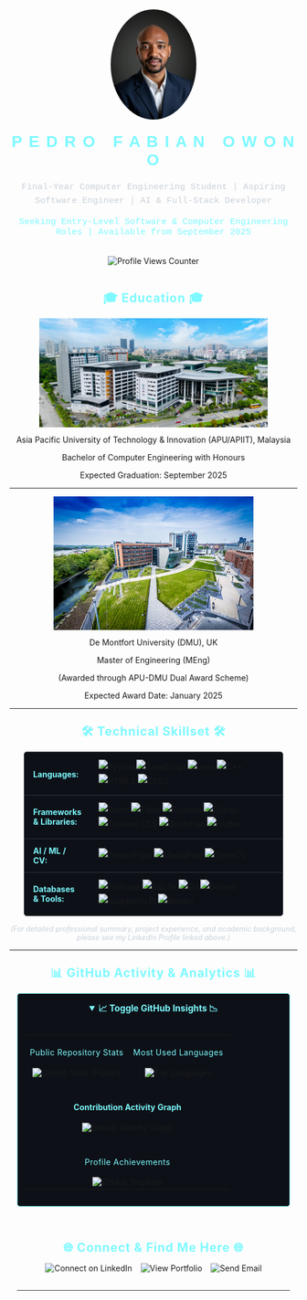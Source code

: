 <div align="center">
  <img src="assets/myphoto.jpg" alt="Pedro Fabian Owono" width="150" style="border-radius: 50%; margin-bottom: 20px;"> 
</div>

<div align="center">
  <h1 style="color: #7DF9FF; font-family: 'Orbitron', sans-serif; letter-spacing: 2px; margin-top: 0px;"> 
    P E D R O &nbsp; F A B I A N &nbsp; O W O N O
  </h1>
  <p style="font-family: 'Courier New', Courier, monospace; color: #c9d1d9; font-size: 1.1em; line-height: 1.6;">
    Final-Year Computer Engineering Student | Aspiring Software Engineer | AI & Full-Stack Developer
  </p>
  <p style="color: #7DF9FF; font-family: 'Courier New', Courier, monospace; font-size: 1.1em; margin-top: 5px;">
    Seeking Entry-Level Software & Computer Engineering Roles | Available from September 2025
  </p>
  <br>

  <img src="https://komarev.com/ghpvc/?username=Owono2001&style=for-the-badge&color=7DF9FF&label=PROFILE+VIEWS" alt="Profile Views Counter">
  <br><br>
  </div>

<div align="center">
  <h2 style="color: #7DF9FF; margin: 25px 0 15px 0; letter-spacing: 1px;">
    🎓 Education 🎓
  </h2>

  <a href="https://www.apu.edu.my/" target="_blank" rel="noopener noreferrer" style="display: inline-block; margin-bottom: 10px;">
    <img src="assets/Apu.jpg" alt="APU Logo" width="400"> 
  </a>
  <br/>
  Asia Pacific University of Technology & Innovation (APU/APIIT), Malaysia

  Bachelor of Computer Engineering with Honours

  Expected Graduation: September 2025

  ---

  <a href="https://www.dmu.ac.uk/home.aspx" target="_blank" rel="noopener noreferrer" style="display: inline-block; margin-bottom: 10px;">
    <img src="assets/De_Monfort.jpg" alt="DMU Logo" width="350"> 
  </a>
  <br/>
  De Montfort University (DMU), UK

  Master of Engineering (MEng)

  (Awarded through APU-DMU Dual Award Scheme)

  Expected Award Date: January 2025

---

</div>

<div align="center">
  <h2 style="color: #7DF9FF; margin: 25px 0 15px 0; letter-spacing: 1px;">
    🛠️ Technical Skillset 🛠️
  </h2>
  <table style="width: 90%; max-width: 850px; margin: 0 auto; border-collapse: collapse; background-color: #0D1117; border: 1px solid #30363d; border-radius: 5px;">
     <tr style="border-bottom: 1px solid #30363d;">
       <td style="padding: 12px 15px; color: #7DF9FF; font-weight: bold; width: 25%; text-align: left; vertical-align: middle;">Languages:</td>
       <td style="padding: 12px 15px; text-align: left; line-height: 1.8;"> <img src="https://img.shields.io/badge/Python-3776AB?style=for-the-badge&logo=python&logoColor=white" alt="Python">
         <img src="https://img.shields.io/badge/JavaScript-F7DF1E?style=for-the-badge&logo=javascript&logoColor=black" alt="JavaScript">
         <img src="https://img.shields.io/badge/Java-007396?style=for-the-badge&logo=java&logoColor=white" alt="Java">
         <img src="https://img.shields.io/badge/C%2B%2B-00599C?style=for-the-badge&logo=cplusplus&logoColor=white" alt="C++">
         <img src="https://img.shields.io/badge/HTML5-E34F26?style=for-the-badge&logo=html5&logoColor=white" alt="HTML5">
         <img src="https://img.shields.io/badge/CSS3-1572B6?style=for-the-badge&logo=css3&logoColor=white" alt="CSS3">
       </td>
     </tr>
     <tr style="border-bottom: 1px solid #30363d;">
       <td style="padding: 12px 15px; color: #7DF9FF; font-weight: bold; text-align: left; vertical-align: middle;">Frameworks & Libraries:</td>
       <td style="padding: 12px 15px; text-align: left; line-height: 1.8;"> <img src="https://img.shields.io/badge/React-61DAFB?style=for-the-badge&logo=react&logoColor=black" alt="React">
         <img src="https://img.shields.io/badge/Flask-000000?style=for-the-badge&logo=flask&logoColor=white" alt="Flask">
         <img src="https://img.shields.io/badge/Express-000000?style=for-the-badge&logo=express&logoColor=white" alt="Express">
         <img src="https://img.shields.io/badge/Django-092E20?style=for-the-badge&logo=django&logoColor=white" alt="Django">
         <img src="https://img.shields.io/badge/TailwindCSS-06B6D4?style=for-the-badge&logo=tailwindcss&logoColor=white" alt="Tailwind CSS">
         <img src="https://img.shields.io/badge/Bootstrap-7952B3?style=for-the-badge&logo=bootstrap&logoColor=white" alt="Bootstrap">
         <img src="https://img.shields.io/badge/Flutter-02569B?style=for-the-badge&logo=flutter&logoColor=white" alt="Flutter">
       </td>
     </tr>
     <tr style="border-bottom: 1px solid #30363d;">
        <td style="padding: 12px 15px; color: #7DF9FF; font-weight: bold; text-align: left; vertical-align: middle;">AI / ML / CV:</td>
        <td style="padding: 12px 15px; text-align: left; line-height: 1.8;"> <img src="https://img.shields.io/badge/TensorFlow-FF6F00?style=for-the-badge&logo=tensorflow&logoColor=white" alt="TensorFlow">
          <img src="https://img.shields.io/badge/MediaPipe-FF7043?style=for-the-badge&logo=mediapipe&logoColor=white" alt="MediaPipe">
          <img src="https://img.shields.io/badge/OpenCV-5C3EE8?style=for-the-badge&logo=opencv&logoColor=white" alt="OpenCV">
        </td>
      </tr>
     <tr>
       <td style="padding: 12px 15px; color: #7DF9FF; font-weight: bold; text-align: left; vertical-align: middle;">Databases & Tools:</td>
       <td style="padding: 12px 15px; text-align: left; line-height: 1.8;"> <img src="https://img.shields.io/badge/Firebase-FFCA28?style=for-the-badge&logo=firebase&logoColor=black" alt="Firebase">
          <img src="https://img.shields.io/badge/SQLite-003B57?style=for-the-badge&logo=sqlite&logoColor=white" alt="SQLite">
          <img src="https://img.shields.io/badge/Git-F05032?style=for-the-badge&logo=git&logoColor=white" alt="Git">
          <img src="https://img.shields.io/badge/Docker-2496ED?style=for-the-badge&logo=docker&logoColor=white" alt="Docker">
          <img src="https://img.shields.io/badge/Raspberry%20Pi-A22846?style=for-the-badge&logo=raspberrypi&logoColor=white" alt="Raspberry Pi">
          <img src="https://img.shields.io/badge/Render-46E3B7?style=for-the-badge&logo=render&logoColor=black" alt="Render">
       </td>
     </tr>
  </table>
  <p style="color: #c9d1d9; font-size: 0.9em; margin-top: 15px;">
    <em>(For detailed professional summary, project experience, and academic background, please see my LinkedIn Profile linked above.)</em>
  </p>
</div>

---

<div align="center">
  <h2 style="color: #7DF9FF; margin: 25px 0 15px 0; letter-spacing: 1px;">
    📊 GitHub Activity & Analytics 📊
  </h2>

  <details open style="background-color: #0D1117; border: 1px solid #7DF9FF; border-radius: 5px; padding: 15px; max-width: 950px; margin: 0 2.5%;"> 
    <summary style="color: #7DF9FF; font-weight: bold; cursor: pointer; font-size: 1.1em;">
      📈 Toggle GitHub Insights 📉
    </summary>
    <br>
    <table width="100%" border="0" cellpadding="10" cellspacing="0" align="center">
      <tr>
        <td width="50%" valign="top" align="center">
          <h4 align="center" style="color: #7DF9FF; font-weight: normal; letter-spacing: 0.5px;">Public Repository Stats</h4>
          <img width="95%" src="https://github-readme-stats.vercel.app/api?username=Owono2001&show_icons=true&theme=github_dark&border_color=7DF9FF&icon_color=7DF9FF&title_color=7DF9FF&text_color=c9d1d9&bg_color=0D1117&border_radius=10" alt="GitHub Stats (Public)"/>
        </td>
        <td width="50%" valign="top" align="center">
          <h4 align="center" style="color: #7DF9FF; font-weight: normal; letter-spacing: 0.5px;">Most Used Languages</h4>
          <img width="95%" src="https://github-readme-stats.vercel.app/api/top-langs/?username=Owono2001&layout=compact&langs_count=8&theme=github_dark&border_color=7DF9FF&title_color=7DF9FF&text_color=c9d1d9&bg_color=0D1117&border_radius=10" alt="Top Languages"/>
        </td>
      </tr>
       <tr>
         <td colspan="2" align="center" style="padding-top: 20px;">
           <h4 align="center" style="color: #7DF9FF;">Contribution Activity Graph</h4>
            <img width="90%" src="https://github-readme-activity-graph.vercel.app/graph?username=Owono2001&theme=react-dark&bg_color=0d1117&hide_border=true&area=true&line=7DF9FF&point=FFFFFF&area_color=7DF9FF" alt="GitHub Activity Graph">
         </td>
       </tr>
       <tr>
        <td colspan="2" align="center" style="padding-top: 20px;">
          <h4 align="center" style="color: #7DF9FF; font-weight: normal; letter-spacing: 0.5px;">Profile Achievements</h4>
          <img width="90%" src="https://github-profile-trophy.vercel.app/?username=Owono2001&theme=radical&no-bg=true&no-frame=true&row=1&column=6&margin-w=15&margin-h=15&border_radius=10" alt="GitHub Trophies">
         </td>
       </tr>
    </table>
  </details>
</div>
<br><br>

<div align="center">
  <h2 style="color: #7DF9FF; margin: 25px 0 15px 0; letter-spacing: 1px;">
    🌐 Connect & Find Me Here 🌐
  </h2>
  <div style="display: flex; flex-wrap: wrap; justify-content: center; gap: 15px; margin-top: 10px; max-width: 800px; margin-bottom: 25px;">
    <a href="https://www.linkedin.com/in/pedrofondomangue/" target="_blank" rel="noopener noreferrer" style="text-decoration: none;">
      <img src="https://img.shields.io/badge/LinkedIn-Profile-0A66C2?style=for-the-badge&logo=linkedin&logoColor=white" alt="Connect on LinkedIn">
    </a>
    <a href="https://myportfolio-b-type.onrender.com/" target="_blank" rel="noopener noreferrer" style="text-decoration: none;">
     <img src="https://img.shields.io/badge/View_Portfolio-7DF9FF?style=for-the-badge&logo=Launchpad&logoColor=black" alt="View Portfolio">
    </a>
    <a href="mailto:owonoondomangue@gmail.com" target="_blank" rel="noopener noreferrer" style="text-decoration: none;">
      <img src="https://img.shields.io/badge/Email-Contact_Me-D14836?style=for-the-badge&logo=gmail&logoColor=white" alt="Send Email">
    </a>
  </div>
</div>

<hr style="border: none; height: 1px; background-color: #30363d; width: 95%; margin: 30px auto 0;">
